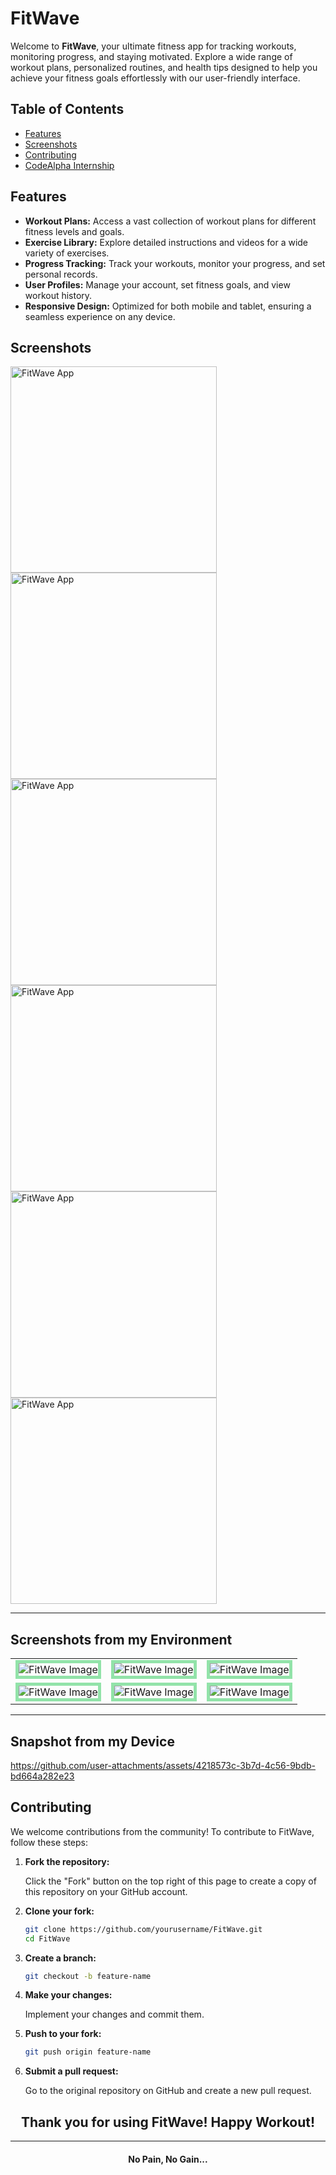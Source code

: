 # FitWave

Welcome to **FitWave**, your ultimate fitness app for tracking workouts, monitoring progress, and staying motivated. Explore a wide range of workout plans, personalized routines, and health tips designed to help you achieve your fitness goals effortlessly with our user-friendly interface.

## Table of Contents

- [Features](#features)
- [Screenshots](#screenshots)
- [Contributing](#contributing)
- [CodeAlpha Internship](#codealpha-app-development-internship)

## Features

- **Workout Plans:** Access a vast collection of workout plans for different fitness levels and goals.
- **Exercise Library:** Explore detailed instructions and videos for a wide variety of exercises.
- **Progress Tracking:** Track your workouts, monitor your progress, and set personal records.
- **User Profiles:** Manage your account, set fitness goals, and view workout history.
- **Responsive Design:** Optimized for both mobile and tablet, ensuring a seamless experience on any device.

## Screenshots

<img src="https://github.com/user-attachments/assets/b67a0fb9-e214-4cf8-b502-0a116f82ac72" alt="FitWave App" width="330"/>
<img src="https://github.com/user-attachments/assets/41afc4f6-7576-4650-b008-85b3ef2f51c5" alt="FitWave App" width="330"/>
<img src="https://github.com/user-attachments/assets/2ac39d82-c5cf-4b6b-a84b-6971ea80155d" alt="FitWave App" width="330"/>
<img src="https://github.com/user-attachments/assets/d2ffd7fa-5025-4b3b-9359-183c517959e0" alt="FitWave App" width="330"/>
<img src="https://github.com/user-attachments/assets/e891d67b-064e-4b42-bc3e-69b3aa9b0616" alt="FitWave App" width="330"/>
<img src="https://github.com/user-attachments/assets/bb1b2813-cdff-4d01-88ea-bf446dd5b56c" alt="FitWave App" width="330"/>

---
## Screenshots from my Environment

 <table align="center">
  <tr>
    <td><img src="https://github.com/user-attachments/assets/8064adf8-86f3-49d3-b1b5-8e29173a1b8a" alt="FitWave Image"  style="border: 5px solid #92E3A9;"/></td>
    <td><img src="https://github.com/user-attachments/assets/3216d1be-d1e3-4786-91a6-d72a1ef3427e" alt="FitWave Image"  style="border: 5px solid #92E3A9;"/></td>
    <td><img src="https://github.com/user-attachments/assets/df1939f6-1577-4684-bd4d-02d505d0a563" alt="FitWave Image"  style="border: 5px solid #92E3A9;"/></td>
  </tr>
  <tr>
    <td><img src="https://github.com/user-attachments/assets/2a64e2cc-b37e-487a-ae49-9c31799ae7ed" alt="FitWave Image"  style="border: 5px solid #92E3A9;"/></td>
    <td><img src="https://github.com/user-attachments/assets/8ba07e45-6ad6-467b-9011-8a6bff2353b2" alt="FitWave Image"  style="border: 5px solid #92E3A9;"/></td>
    <td><img src="https://github.com/user-attachments/assets/c16d7d36-58d8-4967-9aa7-67e13541d64d" alt="FitWave Image"  style="border: 5px solid #92E3A9;"/></td>
  </tr>
</table>

---
## Snapshot from my Device

https://github.com/user-attachments/assets/4218573c-3b7d-4c56-9bdb-bd664a282e23

## Contributing

We welcome contributions from the community! To contribute to FitWave, follow these steps:

1. **Fork the repository:**

    Click the "Fork" button on the top right of this page to create a copy of this repository on your GitHub account.

2. **Clone your fork:**

    ```bash
    git clone https://github.com/yourusername/FitWave.git
    cd FitWave
    ```

3. **Create a branch:**

    ```bash
    git checkout -b feature-name
    ```

4. **Make your changes:**

    Implement your changes and commit them.

5. **Push to your fork:**

    ```bash
    git push origin feature-name
    ```

6. **Submit a pull request:**

    Go to the original repository on GitHub and create a new pull request.


<h2 align="center">Thank you for using FitWave! Happy Workout!</h2>

---

<h4 align="center">No Pain, No Gain...</h4>

